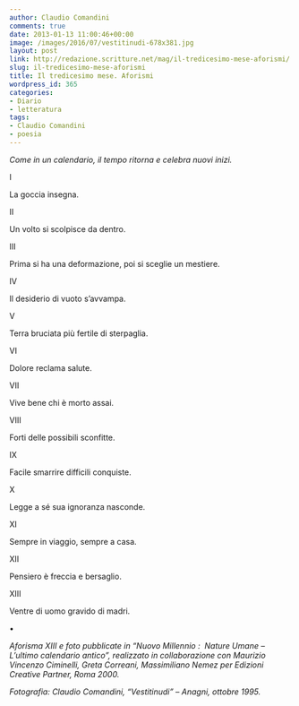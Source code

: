 ```yaml
---
author: Claudio Comandini
comments: true
date: 2013-01-13 11:00:46+00:00
image: /images/2016/07/vestitinudi-678x381.jpg
layout: post
link: http://redazione.scritture.net/mag/il-tredicesimo-mese-aforismi/
slug: il-tredicesimo-mese-aforismi
title: Il tredicesimo mese. Aforismi
wordpress_id: 365
categories:
- Diario
- letteratura
tags:
- Claudio Comandini
- poesia
---
```


_Come in un calendario, il tempo ritorna e celebra nuovi inizi._



I

La goccia insegna.
<!-- more -->



II

Un volto si scolpisce da dentro.



III

Prima si ha una deformazione, poi si sceglie un mestiere.



IV

Il desiderio di vuoto s’avvampa.



V

Terra bruciata più fertile di sterpaglia.



VI

Dolore reclama salute.



VII

Vive bene chi è morto assai.



VIII

Forti delle possibili sconfitte.



IX

Facile smarrire difficili conquiste.



X

Legge a sé sua ignoranza nasconde.



XI

Sempre in viaggio, sempre a casa.



XII

Pensiero è freccia e bersaglio.



XIII

Ventre di uomo gravido di madri.

•

_Aforisma XIII e foto pubblicate in “Nuovo Millennio :  Nature Umane – L’ultimo calendario antico”, realizzato in collaborazione con Maurizio Vincenzo Ciminelli, Greta Correani, Massimiliano Nemez per Edizioni Creative Partner, Roma 2000._

_Fotografia: Claudio Comandini, “Vestitinudi” – Anagni, ottobre 1995._
